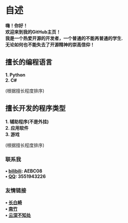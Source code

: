 # 自述
**嗨！你好！**  
**欢迎来到我的GitHub主页！**  
**我是一个热爱开源的开发者，一个普通的不能再普通的学生.**  
**无论如何也不能失去了开源精神的崇高信仰！**
## 擅长的编程语言
**1. Python**  
**2. C#**  
  
(根据擅长程度排序)
## 擅长开发的程序类型
**1. 辅助程序(不是外挂)**  
**2. 应用软件**  
**3. 游戏**  
  
(根据擅长程度排序)
### 联系我
**• [bilibili](https://space.bilibili.com/510197857): AEBC08**  
**• [QQ](https://qm.qq.com/q/thCfA0ofVQ): 3551943226**
### 友情链接
**• [长白崎](https://github.com/Changbaiqi)**  
**• [南竹](https://github.com/b4m600)**  
**• [云深不知处](https://github.com/luoguixin)**
